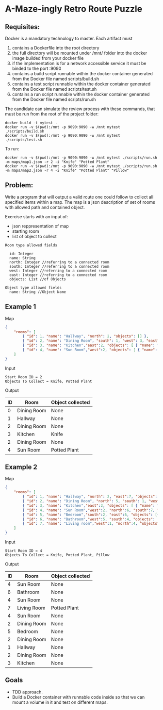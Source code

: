 # A-Maze-ingly Retro Route Puzzle

Requisites:
-------

Docker is a mandatory technology to master. Each artifact must
1. contains a Dockerfile into the root directory
2. the full directory will be mounted under /mnt/ folder into the docker image builded from your docker file
3. if the implementation is for a network accessible service it must be binded to the port :9090
4. contains a build script runnable within the docker container generated from the Docker file named scripts/build.sh 
5. contains a test script runnable within the docker container generated from the Docker file named scripts/test.sh 
6. contains a run script runnable within the docker container generated from the Docker file named scripts/run.sh

The candidate can simulate the review process with these commands, that must be run from the root of the project folder:

```
docker build -t mytest .
docker run -v $(pwd):/mnt -p 9090:9090 -w /mnt mytest ./scripts/build.sh
docker run -v $(pwd):/mnt -p 9090:9090 -w /mnt mytest ./scripts/test.sh
```

To run:
```
docker run -v $(pwd):/mnt -p 9090:9090 -w /mnt mytest ./scripts/run.sh -m maps/map1.json -r 2 -i "Knife" "Potted Plant"
docker run -v $(pwd):/mnt -p 9090:9090 -w /mnt mytest ./scripts/run.sh -m maps/map2.json -r 4 -i "Knife" "Potted Plant" "Pillow"
```

Problem:
-------

Write a program that will output a valid route one could follow to collect all specified items within a map.
The map is a json description of set of rooms with allowed path and contained object.

Exercise starts with an input of:
  - json reppresentation of map
  - starting room
  - list of object to collect

  
```
Room type allowed fields

  id: Integer
  name: String
  north: Integer //referring to a connected room
  south: Integer //referring to a connected room
  west: Integer //referring to a connected room
  east: Integer //referring to a connected room
  objects: List //of Objects
  
Object type allowed fields
  name: String //Object Name
```

Example 1
-------

Map
```json
{
    "rooms": [
        { "id": 1, "name": "Hallway", "north": 2, "objects": [] },
        { "id": 2, "name": "Dining Room", "south": 1, "west": 3, "east": 4, "objects": [] },
        { "id": 3, "name": "Kitchen","east":2, "objects": [ { "name": "Knife" } ] },
        { "id": 4, "name": "Sun Room","west":2, "objects": [ { "name": "Potted Plant" } ] }
    ]
}
```

Input
```
Start Room ID = 2
Objects To Collect = Knife, Potted Plant
```

Output

| ID | Room | Object collected|
|----|------|-----------------|
|0|Dining Room|None|
|1|Hallway|None|
|2|Dining Room|None|
|3|Kitchen|Knife|
|2|Dining Room|None|
|4|Sun Room|Potted Plant|

Example 2
-------

Map
```json
{
    "rooms": [
        { "id": 1, "name": "Hallway", "north": 2, "east":7, "objects": [] },
        { "id": 2, "name": "Dining Room", "north": 5, "south": 1, "west": 3, "east": 4, "objects": [] },
        { "id": 3, "name": "Kitchen","east":2, "objects": [ { "name": "Knife" } ] },
        { "id": 4, "name": "Sun Room","west":2, "north":6, "south":7, "objects": [] },
        { "id": 5, "name": "Bedroom","south":2, "east":6, "objects": [{ "name": "Pillow" }] },
        { "id": 6, "name": "Bathroom","west":5, "south":4, "objects": [] },
        { "id": 7, "name": "Living room","west":1, "north":4, "objects": [{ "name": "Potted Plant" }] }
    ]
}
```

Input
```
Start Room ID = 4
Objects To Collect = Knife, Potted Plant, Pillow
```

Output

| ID | Room | Object collected|
|----|------|-----------------|
|4|Sun Room|None|
|6|Bathroom|None|
|4|Sun Room|None|
|7|Living Room|Potted Plant|
|4|Sun Room|None|
|2|Dining Room|None|
|5|Bedroom|None|
|2|Dining Room|None|
|1|Hallway|None|
|2|Dining Room|None|
|3|Kitchen|None|

Goals
----------------
  - TDD approach.
  - Build a Docker container with runnable code inside so that we can mount a volume in it and test on different maps.